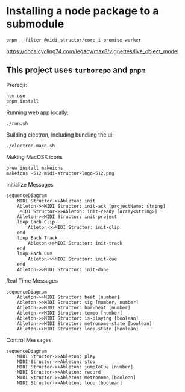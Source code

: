 
# Installing a node package to a submodule
```
pnpm --filter @midi-structor/core i promise-worker
```

https://docs.cycling74.com/legacy/max8/vignettes/live_object_model

## This project uses `turborepo` and `pnpm`

Prereqs:
```
nvm use
pnpm install
```

Running web app locally:
```
./run.sh
```

Building electron, including bundling the ui:
```
./electron-make.sh
```

Making MacOSX icons
```
brew install makeicns
makeicns -512 midi-structor-logo-512.png
```

Initialize Messages
```mermaid
sequenceDiagram
    MIDI Structor->>Ableton: init
    Ableton->>MIDI Structor: init-ack [projectName: string]
     MIDI Structor->>Ableton: init-ready [Array<string>]
    Ableton->>MIDI Structor: init-project
    loop Each Clip
        Ableton->>MIDI Structor: init-clip
    end
    loop Each Track
        Ableton->>MIDI Structor: init-track
    end
    loop Each Cue
        Ableton->>MIDI Structor: init-cue
    end
    Ableton->>MIDI Structor: init-done
```

Real Time Messages
```mermaid
sequenceDiagram
    Ableton->>MIDI Structor: beat [number]
    Ableton->>MIDI Structor: sig [number, number]
    Ableton->>MIDI Structor: bar-beat [number]
    Ableton->>MIDI Structor: tempo [number]
    Ableton->>MIDI Structor: is-playing [boolean]
    Ableton->>MIDI Structor: metronome-state [boolean]
    Ableton->>MIDI Structor: loop-state [boolean]
```

Control Messages
```mermaid
sequenceDiagram
    MIDI Structor->>Ableton: play
    MIDI Structor->>Ableton: stop
    MIDI Structor->>Ableton: jumpToCue [number]
    MIDI Structor->>Ableton: record
    MIDI Structor->>Ableton: metronome [boolean]
    MIDI Structor->>Ableton: loop [boolean]
    
```

